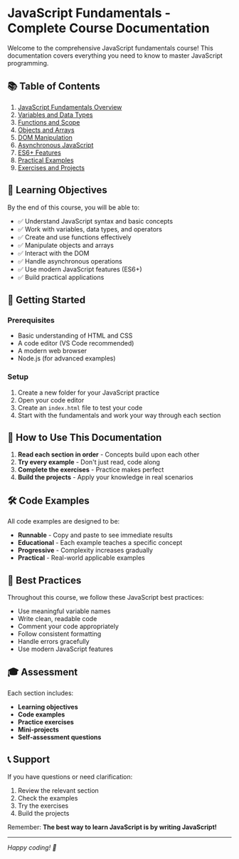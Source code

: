 # JavaScript Fundamentals - Complete Course Documentation

Welcome to the comprehensive JavaScript fundamentals course! This documentation covers everything you need to know to master JavaScript programming.

## 📚 Table of Contents

1. [JavaScript Fundamentals Overview](./01-javascript-fundamentals.md)
2. [Variables and Data Types](./02-variables-data-types.md)
3. [Functions and Scope](./03-functions-scope.md)
4. [Objects and Arrays](./04-objects-arrays.md)
5. [DOM Manipulation](./05-dom-manipulation.md)
6. [Asynchronous JavaScript](./06-asynchronous-javascript.md)
7. [ES6+ Features](./07-es6-features.md)
8. [Practical Examples](./08-practical-examples.md)
9. [Exercises and Projects](./09-exercises-projects.md)

## 🎯 Learning Objectives

By the end of this course, you will be able to:

- ✅ Understand JavaScript syntax and basic concepts
- ✅ Work with variables, data types, and operators
- ✅ Create and use functions effectively
- ✅ Manipulate objects and arrays
- ✅ Interact with the DOM
- ✅ Handle asynchronous operations
- ✅ Use modern JavaScript features (ES6+)
- ✅ Build practical applications

## 🚀 Getting Started

### Prerequisites
- Basic understanding of HTML and CSS
- A code editor (VS Code recommended)
- A modern web browser
- Node.js (for advanced examples)

### Setup
1. Create a new folder for your JavaScript practice
2. Open your code editor
3. Create an `index.html` file to test your code
4. Start with the fundamentals and work your way through each section

## 📖 How to Use This Documentation

1. **Read each section in order** - Concepts build upon each other
2. **Try every example** - Don't just read, code along
3. **Complete the exercises** - Practice makes perfect
4. **Build the projects** - Apply your knowledge in real scenarios

## 🛠️ Code Examples

All code examples are designed to be:
- **Runnable** - Copy and paste to see immediate results
- **Educational** - Each example teaches a specific concept
- **Progressive** - Complexity increases gradually
- **Practical** - Real-world applicable examples

## 📝 Best Practices

Throughout this course, we follow these JavaScript best practices:

- Use meaningful variable names
- Write clean, readable code
- Comment your code appropriately
- Follow consistent formatting
- Handle errors gracefully
- Use modern JavaScript features

## 🎓 Assessment

Each section includes:
- **Learning objectives**
- **Code examples**
- **Practice exercises**
- **Mini-projects**
- **Self-assessment questions**

## 📞 Support

If you have questions or need clarification:
1. Review the relevant section
2. Check the examples
3. Try the exercises
4. Build the projects

Remember: **The best way to learn JavaScript is by writing JavaScript!**

---

*Happy coding! 🚀*
